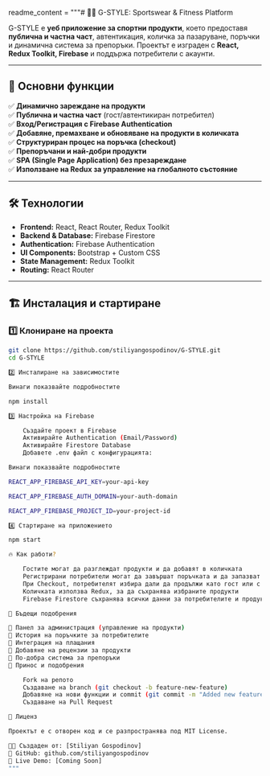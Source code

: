 readme_content = """# 🏋️‍♂️ G-STYLE: Sportswear & Fitness Platform  

G-STYLE е **уеб приложение за спортни продукти**, което предоставя **публична и частна част**, автентикация, количка за пазаруване, поръчки и динамична система за препоръки. Проектът е изграден с **React, Redux Toolkit, Firebase** и поддържа потребители с акаунти.

---

## 🚀 Основни функции  

✅ **Динамично зареждане на продукти**  
✅ **Публична и частна част** (гост/автентикиран потребител)  
✅ **Вход/Регистрация с Firebase Authentication**  
✅ **Добавяне, премахване и обновяване на продукти в количката**  
✅ **Структуриран процес на поръчка (checkout)**  
✅ **Препоръчани и най-добри продукти**  
✅ **SPA (Single Page Application) без презареждане**  
✅ **Използване на Redux за управление на глобалното състояние**  

---

## 🛠️ Технологии  

- **Frontend:** React, React Router, Redux Toolkit  
- **Backend & Database:** Firebase Firestore  
- **Authentication:** Firebase Authentication  
- **UI Components:** Bootstrap + Custom CSS  
- **State Management:** Redux Toolkit  
- **Routing:** React Router  

---


## 🏗️ Инсталация и стартиране  

### **1️⃣ Клониране на проекта**  
```bash
git clone https://github.com/stiliyangospodinov/G-STYLE.git
cd G-STYLE

2️⃣ Инсталиране на зависимостите

Винаги показвайте подробностите

npm install

3️⃣ Настройка на Firebase

    Създайте проект в Firebase
    Активирайте Authentication (Email/Password)
    Активирайте Firestore Database
    Добавете .env файл с конфигурацията:

Винаги показвайте подробностите

REACT_APP_FIREBASE_API_KEY=your-api-key

REACT_APP_FIREBASE_AUTH_DOMAIN=your-auth-domain

REACT_APP_FIREBASE_PROJECT_ID=your-project-id

4️⃣ Стартиране на приложението

npm start

🔥 Как работи?

    Гостите могат да разглеждат продукти и да добавят в количката
    Регистрирани потребители могат да завършат поръчката и да запазват данни
    При Checkout, потребителят избира дали да продължи като гост или с акаунт
    Количката използва Redux, за да съхранява избраните продукти
    Firebase Firestore съхранява всички данни за потребителите и продуктите

📌 Бъдещи подобрения

📌 Панел за администрация (управление на продукти)
📌 История на поръчките за потребителите
📌 Интеграция на плащания
📌 Добавяне на рецензии за продукти
📌 По-добра система за препоръки
🤝 Принос и подобрения

    Fork на репото
    Създаване на branch (git checkout -b feature-new-feature)
    Добавяне на нови функции и commit (git commit -m "Added new feature")
    Създаване на Pull Request

📜 Лиценз

Проектът е с отворен код и се разпространява под MIT License.

👨‍💻 Създаден от: [Stiliyan Gospodinov]
🔗 GitHub: github.com/stiliyangospodinov
🚀 Live Demo: [Coming Soon]
"""



